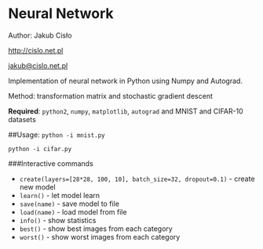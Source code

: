 # Neural Network
Author: Jakub Cisło

http://cislo.net.pl

jakub@cislo.net.pl

Implementation of neural network in Python using Numpy and Autograd.

Method: transformation matrix and stochastic gradient descent

**Required**: `python2`, `numpy`, `matplotlib`, `autograd`
	and MNIST and CIFAR-10 datasets

##Usage:
`python -i mnist.py`

`python -i cifar.py`

###Interactive commands
* `create(layers=[28*28, 100, 10], batch_size=32, dropout=0.1)` - create new model
* `learn()` - let model learn
* `save(name)` - save model to file
* `load(name)` - load model from file
* `info()` - show statistics
* `best()` - show best images from each category
* `worst()` - show worst images from each category

